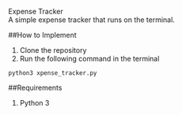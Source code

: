 Expense Tracker
<br>
A simple expense tracker that runs on the terminal.

##How to Implement

1. Clone the repository
2. Run the following command in the terminal

```
python3 xpense_tracker.py
```
##Requirements
1. Python 3